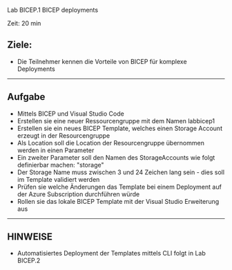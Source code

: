 Lab BICEP.1 BICEP deployments

Zeit: 20 min

## Ziele: 
- Die Teilnehmer kennen die Vorteile von BICEP für komplexe Deployments
---
## Aufgabe

- Mittels BICEP und Visual Studio Code
- Erstellen sie eine neuer Ressourcengruppe mit dem Namen labbicep1
- Erstellen sie ein neues BICEP Template, welches einen Storage Account erzeugt  in der Resourcengruppe
- Als Location soll die Location der Resourcengruppe übernommen werden in einen Parameter
- Ein zweiter Parameter soll den Namen des StorageAccounts wie folgt definierbar machen:
	"storage"<Eindeutige ID>
- Der Storage Name muss zwischen 3 und 24 Zeichen lang sein - dies soll im Template validiert werden
- Prüfen sie welche Änderungen das Template bei einem Deployment auf der Azure Subscription durchführen würde
- Rollen sie das lokale BICEP Template mit der Visual Studio Erweiterung aus
---		

## HINWEISE

- Automatisiertes Deployment der Templates mittels CLI folgt in Lab BICEP.2
